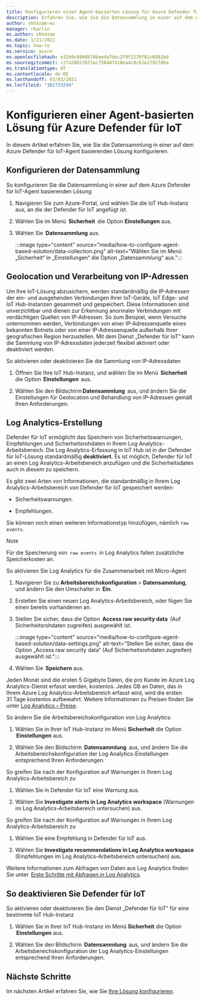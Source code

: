 ```yaml
---
title: Konfigurieren einer Agent-basierten Lösung für Azure Defender für IoT
description: Erfahren Sie, wie Sie die Datensammlung in einer auf dem Azure Defender für IoT-Agent basierenden Lösung konfigurieren.
author: shhazam-ms
manager: rkarlin
ms.author: shhazam
ms.date: 1/21/2021
ms.topic: how-to
ms.service: azure
ms.openlocfilehash: e32b9c690db70baeda7dec2f9f1270f82c6881bd
ms.sourcegitcommit: c27a20b278f2ac758447418ea4c8c61e27927d6a
ms.translationtype: HT
ms.contentlocale: de-DE
ms.lasthandoff: 03/03/2021
ms.locfileid: "101733294"
---
```

# <a name="configure-azure-defender-for-iot-agent-based-solution"></a>Konfigurieren einer Agent-basierten Lösung für Azure Defender für IoT  

In diesem Artikel erfahren Sie, wie Sie die Datensammlung in einer auf dem Azure Defender für IoT-Agent basierenden Lösung konfigurieren.

## <a name="configure-data-collection"></a>Konfigurieren der Datensammlung

So konfigurieren Sie die Datensammlung in einer auf dem Azure Defender für IoT-Agent basierenden Lösung 

1. Navigieren Sie zum Azure-Portal, und wählen Sie die IoT Hub-Instanz aus, an die der Defender für IoT angefügt ist. 

1. Wählen Sie im Menü  **Sicherheit**  die Option **Einstellungen** aus. 

1. Wählen Sie  **Datensammlung** aus. 

    :::image type="content" source="media/how-to-configure-agent-based-solution/data-collection.png" alt-text="Wählen Sie im Menü „Sicherheit“ in „Einstellungen“ die Option „Datensammlung“ aus.":::

## <a name="geolocation-and-ip-address-handling"></a>Geolocation und Verarbeitung von IP-Adressen 

Um Ihre IoT-Lösung abzusichern, werden standardmäßig die IP-Adressen der ein- und ausgehenden Verbindungen Ihrer IoT-Geräte, IoT Edge- und IoT Hub-Instanzen gesammelt und gespeichert. Diese Informationen sind unverzichtbar und dienen zur Erkennung anormaler Verbindungen mit verdächtigen Quellen von IP-Adressen. So zum Beispiel, wenn Versuche unternommen werden, Verbindungen von einer IP-Adressenquelle eines bekannten Botnets oder von einer IP-Adressenquelle außerhalb Ihrer geografischen Region herzustellen. Mit dem Dienst „Defender für IoT“ kann die Sammlung von IP-Adressdaten jederzeit flexibel aktiviert oder deaktiviert werden. 

So aktivieren oder deaktivieren Sie die Sammlung von IP-Adressdaten 

1. Öffnen Sie Ihre IoT Hub-Instanz, und wählen Sie im Menü  **Sicherheit**  die Option  **Einstellungen**  aus. 

1. Wählen Sie den Bildschirm **Datensammlung**  aus, und ändern Sie die Einstellungen für Geolocation und Behandlung von IP-Adressen gemäß Ihren Anforderungen. 

## <a name="log-analytics-creation"></a>Log Analytics-Erstellung 

Defender für IoT ermöglicht das Speichern von Sicherheitswarnungen, Empfehlungen und Sicherheitsrohdaten in Ihrem Log Analytics-Arbeitsbereich. Die Log Analytics-Erfassung in IoT Hub ist in der Defender für IoT-Lösung standardmäßig **deaktiviert**. Es ist möglich, Defender für IoT an einen Log Analytics-Arbeitsbereich anzufügen und die Sicherheitsdaten auch in diesem zu speichern. 

Es gibt zwei Arten von Informationen, die standardmäßig in Ihrem Log Analytics-Arbeitsbereich von Defender für IoT gespeichert werden:
 
- Sicherheitswarnungen.

- Empfehlungen. 

Sie können noch einen weiteren Informationstyp hinzufügen, nämlich `raw events`. 

> [!Note] 
> Für die Speicherung von  `raw events`  in Log Analytics fallen zusätzliche Speicherkosten an. 

So aktivieren Sie Log Analytics für die Zusammenarbeit mit Micro-Agent 

1. Navigieren Sie zu **Arbeitsbereichskonfiguration** > **Datensammlung**, und ändern Sie den Umschalter in  **Ein**. 

1. Erstellen Sie einen neuen Log Analytics-Arbeitsbereich, oder fügen Sie einen bereits vorhandenen an. 

1. Stellen Sie sicher, dass die Option  **Access raw security data**  (Auf Sicherheitsrohdaten zugreifen) ausgewählt ist.  

    :::image type="content" source="media/how-to-configure-agent-based-solution/data-settings.png" alt-text="Stellen Sie sicher, dass die Option „Access raw security data“ (Auf Sicherheitsrohdaten zugreifen) ausgewählt ist.":::

1. Wählen Sie  **Speichern** aus.

Jeden Monat sind die ersten 5 Gigabyte Daten, die pro Kunde im Azure Log Analytics-Dienst erfasst werden, kostenlos. Jedes GB an Daten, das in Ihrem Azure Log Analytics-Arbeitsbereich erfasst wird, wird die ersten 31 Tage kostenlos aufbewahrt. Weitere Informationen zu Preisen finden Sie unter [Log Analytics – Preise](https://azure.microsoft.com/pricing/details/monitor/). 

So ändern Sie die Arbeitsbereichskonfiguration von Log Analytics: 

1. Wählen Sie in Ihrer IoT Hub-Instanz im Menü **Sicherheit** die Option  **Einstellungen** aus. 

1. Wählen Sie den Bildschirm  **Datensammlung**  aus, und ändern Sie die Arbeitsbereichskonfiguration der Log Analytics-Einstellungen entsprechend Ihren Anforderungen. 

So greifen Sie nach der Konfiguration auf Warnungen in Ihrem Log Analytics-Arbeitsbereich zu

1. Wählen Sie in Defender für IoT eine Warnung aus.

1. Wählen Sie **Investigate alerts in Log Analytics workspace** (Warnungen im Log Analytics-Arbeitsbereich untersuchen) aus.

So greifen Sie nach der Konfiguration auf Warnungen in Ihrem Log Analytics-Arbeitsbereich zu

1. Wählen Sie eine Empfehlung in Defender für IoT aus.

1. Wählen Sie **Investigate recommendations in Log Analytics workspace** (Empfehlungen im Log Analytics-Arbeitsbereich untersuchen) aus. 
 
Weitere Informationen zum Abfragen von Daten aus Log Analytics finden Sie unter  [Erste Schritte mit Abfragen in Log Analytics](../azure-monitor/logs/get-started-queries.md). 

## <a name="turn-off-defender-for-iot"></a>So deaktivieren Sie Defender für IoT 

So aktivieren oder deaktivieren Sie den Dienst „Defender für IoT“ für eine bestimmte IoT Hub-Instanz 

1. Wählen Sie in Ihrer IoT Hub-Instanz im Menü **Sicherheit** die Option  **Einstellungen** aus.

1. Wählen Sie den Bildschirm  **Datensammlung**  aus, und ändern Sie die Arbeitsbereichskonfiguration der Log Analytics-Einstellungen entsprechend Ihren Anforderungen.

## <a name="next-steps"></a>Nächste Schritte 

Im nächsten Artikel erfahren Sie, wie Sie [Ihre Lösung konfigurieren](quickstart-configure-your-solution.md).